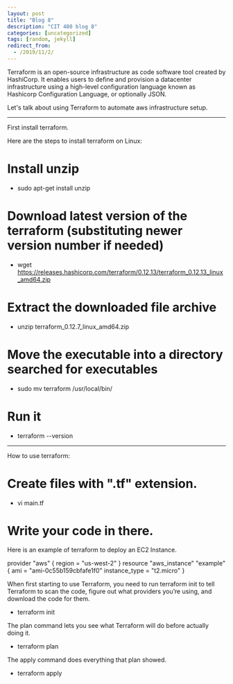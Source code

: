 ```yaml
---
layout: post
title: "Blog 8"
description: "CIT 480 blog 8"
categories: [uncategorized]
tags: [random, jekyll]
redirect_from:
  - /2019/11/2/
---
```


Terraform is an open-source infrastructure as code software tool created by HashiCorp. 
It enables users to define and provision a datacenter infrastructure using a high-level configuration language known as Hashicorp Configuration Language, or optionally JSON.

Let's talk about using Terraform to automate aws infrastructure setup.

-------------------------------------------------------------------------------------------------------------------------------------------------------------------
First install terraform.

Here are the steps to install terraform on Linux:

# Install unzip
* sudo apt-get install unzip

# Download latest version of the terraform (substituting newer version number if needed)
* wget https://releases.hashicorp.com/terraform/0.12.13/terraform_0.12.13_linux_amd64.zip

# Extract the downloaded file archive
* unzip terraform_0.12.7_linux_amd64.zip

# Move the executable into a directory searched for executables
* sudo mv terraform /usr/local/bin/

# Run it
* terraform --version 

-------------------------------------------------------------------------------------------------------------------------------------------------------------------

How to use terraform:

# Create files with ".tf" extension.
* vi main.tf

# Write your code in there.


Here is an example of terraform to deploy an EC2 Instance.

provider "aws" {
  region = "us-west-2"
}
resource "aws_instance" "example" {
  ami           = "ami-0c55b159cbfafe1f0"
  instance_type = "t2.micro"
}

When first starting to use Terraform, you need to run terraform init to tell Terraform to scan the code, figure out what providers you’re using, and download the code for them.

* terraform init

The plan command lets you see what Terraform will do before actually doing it.
* terraform plan

The apply command does everything that plan showed.
* terraform apply















